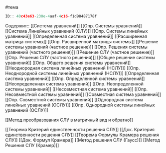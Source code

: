 #тема

```javascript
ID:: 40c43e63-230e-4aaf-4c16-f1d98487178f
```


Содержит:: 
[[Система уравнений]]
[[Опр. Системы уравнений]]
[[Система Линейных уравнений (СЛУ)]]
[[Опр. Системы линейных уравнений]]
[[Определенная система уравнений]]
[[Расширенная матрица системы]]
[[Опр. Расширенной матрицы системы]]
[[Решение системы уравнений (частное решение)]]
[[Опр. Решения системы уравнений (частного решения)]]
[[Решение СЛУ (частное решение)]]
[[Опр. Решения СЛУ (частного решения)]]
[[Общее решение системы уравнений]]
[[Опр. Общего решения системы уравнений]]
[[Неоднородная система линейных уравнений (НСЛУ)]]
[[Опр. Неоднородной системы линейных уравнений (НСЛУ)]]
[[Определенная система уравнений]]
[[Опр. Определенной системы уравнений]]
[[Неопределенная система уравнений]]
[[Опр. Неопределенной системы уравнений]]
[[Несовместная система уравнений]]
[[Опр. Несовместной системы уравнений]]
[[Совместная система уравнений]]
[[Опр. Совместной системы уравнений]]
[[Однородная система линейных уравнений (ОСЛУ)]]
[[Опр. Однородной системы линейных уравнений (ОСЛУ)]]

[[Метод преобразования СЛУ в матричный вид и обратно]]

[[Теорема Критерий единственности решения СЛУ]]
[[Док. Критерия единственности решения СЛУ]]
[[Теорема Формулы Крамера решения СЛУ]]
[[Док. Формул Крамера]]
[[Метод решения СЛУ (Гаусс)]]
[[Метод Решения СЛУ (Крамер)]]